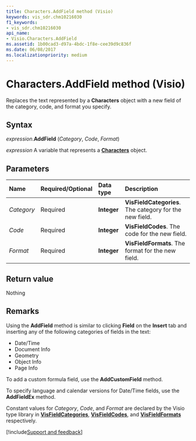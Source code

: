 ```yaml
---
title: Characters.AddField method (Visio)
keywords: vis_sdr.chm10216030
f1_keywords:
- vis_sdr.chm10216030
api_name:
- Visio.Characters.AddField
ms.assetid: 1b00cad3-d97a-4bdc-1f8e-cee39d9c836f
ms.date: 06/08/2017
ms.localizationpriority: medium
---
```



# Characters.AddField method (Visio)

Replaces the text represented by a **Characters** object with a new field of the category, code, and format you specify.

## Syntax

_expression_.**AddField** (_Category_, _Code_, _Format_)

_expression_ A variable that represents a **[Characters](Visio.Characters.md)** object.

## Parameters

|Name|Required/Optional|Data type|Description|
|:-----|:-----|:-----|:-----|
| _Category_|Required| **Integer**| **VisFieldCategories**. The category for the new field.|
| _Code_|Required| **Integer**| **VisFieldCodes**. The code for the new field.|
| _Format_|Required| **Integer**| **VisFieldFormats**. The format for the new field.|

## Return value

Nothing

## Remarks

Using the **AddField** method is similar to clicking **Field** on the **Insert** tab and inserting any of the following categories of fields in the text:

- Date/Time
- Document Info
- Geometry
- Object Info
- Page Info

To add a custom formula field, use the **AddCustomField** method.

To specify language and calendar versions for Date/Time fields, use the **AddFieldEx** method.

Constant values for _Category_, _Code_, and _Format_ are declared by the Visio type library in **[VisFieldCategories](Visio.visfieldcategories.md)**, **[VisFieldCodes](Visio.visfieldcodes.md)**, and **[VisFieldFormats](Visio.visfieldformats.md)** respectively.

[!include[Support and feedback](~/includes/feedback-boilerplate.md)]
